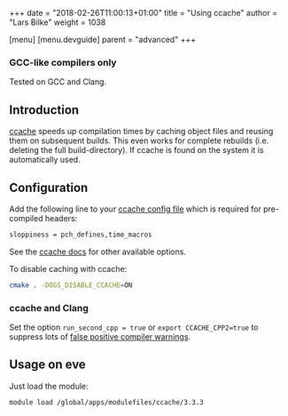 +++
date = "2018-02-26T11:00:13+01:00"
title = "Using ccache"
author = "Lars Bilke"
weight = 1038

[menu]
  [menu.devguide]
    parent = "advanced"
+++

<div class='note'>

### <i class="far fa-exclamation-triangle"></i> GCC-like compilers only

Tested on GCC and Clang.
</div>

## Introduction

[ccache](https://ccache.samba.org) speeds up compilation times by caching object files and reusing them on subsequent builds. This even works for complete rebuilds (i.e. deleting the full build-directory). If ccache is found on the system it is automatically used.

## Configuration

Add the following line to your [ccache config file](https://ccache.samba.org/manual.html#_configuration) which is required for pre-compiled headers:

```bash
sloppiness = pch_defines,time_macros
```

See the [ccache docs](https://ccache.samba.org/manual.html#_configuration_settings) for other available options.

To disable caching with ccache:

```bash
cmake . -DOGS_DISABLE_CCACHE=ON
```

### ccache and Clang

Set the option `run_second_cpp = true` or `export CCACHE_CPP2=true` to suppress lots of [false positive compiler warnings](http://peter.eisentraut.org/blog/2014/12/01/ccache-and-clang-part-3/).

## Usage on eve

Just load the module:

```bash
module load /global/apps/modulefiles/ccache/3.3.3
```
